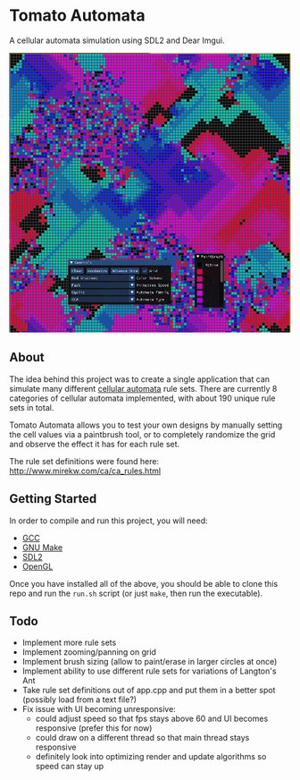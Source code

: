 # Tomato Automata

A cellular automata simulation using SDL2 and Dear Imgui.

![App Screenshot](./screenshots/example.png)

## About

The idea behind this project was to create a single application that can simulate many different [cellular automata](https://en.wikipedia.org/wiki/Cellular_automaton) rule sets. There are currently 8 categories of cellular automata implemented, with about 190 unique rule sets in total.

Tomato Automata allows you to test your own designs by manually setting the cell values via a paintbrush tool, or to completely randomize the grid and observe the effect it has for each rule set.

The rule set definitions were found here: http://www.mirekw.com/ca/ca_rules.html

## Getting Started

In order to compile and run this project, you will need:
- [GCC](https://gcc.gnu.org/)
- [GNU Make](https://www.gnu.org/software/make/)
- [SDL2](https://www.libsdl.org/)
- [OpenGL](https://www.opengl.org/)

Once you have installed all of the above, you should be able to clone this repo and run the `run.sh` script (or just `make`, then run the executable).

## Todo

- Implement more rule sets
- Implement zooming/panning on grid
- Implement brush sizing (allow to paint/erase in larger circles at once)
- Implement ability to use different rule sets for variations of Langton's Ant
- Take rule set definitions out of app.cpp and put them in a better spot (possibly load from a text file?)
- Fix issue with UI becoming unresponsive:
    - could adjust speed so that fps stays above 60 and UI becomes responsive (prefer this for now)
    - could draw on a different thread so that main thread stays responsive
    - definitely look into optimizing render and update algorithms so speed can stay up

